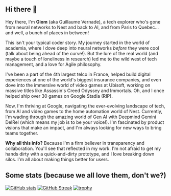 ## Hi there 👋

Hey there, I'm **Giom** (aka Guillaume Vernade), a tech explorer who's gone from neural networks to Nest and back to AI, and from Paris to Quebec... and well, a bunch of places in between!

This isn't your typical coder story. My journey started in the world of academia, where I dove deep into neural networks *before* they were cool (talk about being ahead of the curve!). But the lure of the real world (and maybe a touch of loneliness in research) led me to the wild west of tech management, and a love for Agile philosophy.

I've been a part of the 4th largest telco in France, helped build digital experiences at one of the world's biggest insurance companies, and even dove into the immersive world of video games at Ubisoft, working on massive titles like Assassin's Creed Odyssey and Immortals. Oh, and I once helped ship over 30 games on Google Stadia (RIP).

Now, I'm thriving at Google, navigating the ever-evolving landscape of tech, from AI and video games to the home automation world of Nest. Currently, I'm wading through the amazing world of Gen AI with Deepmind Gemini DelRel (which means my job is to be your voice!). I'm fascinated by product visions that make an impact, and I'm always looking for new ways to bring teams together.

**Why all this info?** Because I'm a firm believer in transparency and collaboration. You'll see that reflected in my work. I'm not afraid to get my hands dirty with a quick-and-dirty prototype, and I love breaking down silos. I'm all about making things better for users.


## Some stats (because we all love them, don't we?)
[![GitHub stats](https://github-readme-stats.vercel.app/api?username=Giom-V&theme=transparent)](https://github.com/Giom-V)
[![GitHub Streak](https://github-readme-streak-stats-884e2q4xz-giom-vs-projects.vercel.app?user=Giom-V&theme=dark&hide_border=true&date_format=j%20M%5B%20Y%5D&mode=weekly)]([https://git.io/streak-stats](https://github-readme-streak-stats-884e2q4xz-giom-vs-projects.vercel.app?user=Giom-V&theme=dark&hide_border=true&date_format=j%20M%5B%20Y%5D&mode=weekly))
[![trophy](https://github-profile-trophy.vercel.app/?username=Giom-V&theme=dracula&rank=-C)](https://github.com/Giom-V)
